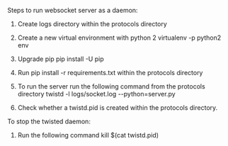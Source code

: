 Steps to run websocket server as a daemon:

1. Create logs directory within the protocols directory

2. Create a new virtual environment with python 2
    virtualenv -p python2 env

3. Upgrade pip
    pip install -U pip

4. Run pip install -r requirements.txt within the protocols directory

5. To run the server run the following command from the protocols directory
    twistd -l logs/socket.log --python=server.py

6. Check whether a twistd.pid is created within the protocols directory.


To stop the twisted daemon:

1. Run the following command
    kill $(cat twistd.pid)

